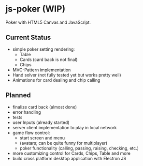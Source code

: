 # js-poker (WIP)
Poker with HTML5 Canvas and JavaScript.

## Current Status
- simple poker setting rendering:
  - Table
  - Cards (card back is not final)
  - Chips
- MVC-Pattern implementation
- Hand solver (not fully tested yet but works pretty well)
- Animations for card dealing and chip calling

## Planned
- finalize card back (almost done)
- error handling
- tests
- user Inputs (already started)
- server client implementation to play in local network
- game flow control:
  - start screen and menu
  - (avatars; can be quite funny for multiplayer)
  - poker functionality (calling, passing, raising, checking, etc.)
- more customizing control for Cards, Chips, Table and more
- build cross platform desktop application with Electron JS
